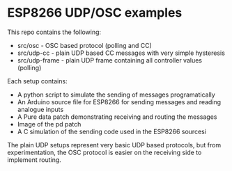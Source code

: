 # ESP8266 UDP/OSC examples

This repo contains the following:

- src/osc - OSC based protocol (polling and CC)
- src/udp-cc - plain UDP based CC messages with very simple hysteresis
- src/udp-frame - plain UDP frame containing all controller values (polling)

Each setup contains:

- A python script to simulate the sending of messages programatically
- An Arduino source file for ESP8266 for sending messages and reading analogue inputs
- A Pure data patch demonstrating receiving and routing the messages
- Image of the pd patch
- A C simulation of the sending code used in the ESP8266 sourcesi

The plain UDP setups represent very basic UDP based protocols, but from
experimentation, the OSC protocol is easier on the receiving side to implement
routing.
